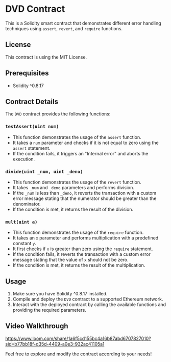 # DVD Contract

This is a Solidity smart contract that demonstrates different error handling techniques using `assert`, `revert`, and `require` functions.

## License

This contract is using the MIT License.

## Prerequisites

- Solidity ^0.8.17

## Contract Details

The `DVD` contract provides the following functions:

### `testAssert(uint num)`

- This function demonstrates the usage of the `assert` function.
- It takes a `num` parameter and checks if it is not equal to zero using the `assert` statement.
- If the condition fails, it triggers an "Internal error" and aborts the execution.

### `divide(uint _num, uint _deno)`

- This function demonstrates the usage of the `revert` function.
- It takes `_num` and `_deno` parameters and performs division.
- If the `_num` is less than `_deno`, it reverts the transaction with a custom error message stating that the numerator should be greater than the denominator.
- If the condition is met, it returns the result of the division.

### `mult(uint a)`

- This function demonstrates the usage of the `require` function.
- It takes an `x` parameter and performs multiplication with a predefined constant `y`.
- It first checks if `x` is greater than zero using the `require` statement.
- If the condition fails, it reverts the transaction with a custom error message stating that the value of `x` should not be zero.
- If the condition is met, it returns the result of the multiplication.

## Usage

1. Make sure you have Solidity ^0.8.17 installed.
2. Compile and deploy the `DVD` contract to a supported Ethereum network.
3. Interact with the deployed contract by calling the available functions and providing the required parameters.

## Video Walkthrough

https://www.loom.com/share/1a6f5cd155bc4a16b87abd6707827010?sid=b77bb18f-d35d-4409-a0e3-932ac41105a1

Feel free to explore and modify the contract according to your needs!
